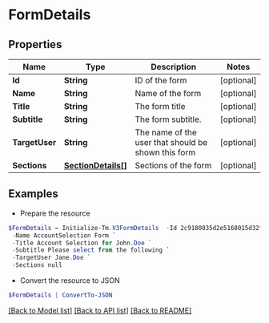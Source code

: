 # FormDetails
## Properties

Name | Type | Description | Notes
------------ | ------------- | ------------- | -------------
**Id** | **String** | ID of the form | [optional] 
**Name** | **String** | Name of the form | [optional] 
**Title** | **String** | The form title | [optional] 
**Subtitle** | **String** | The form subtitle. | [optional] 
**TargetUser** | **String** | The name of the user that should be shown this form | [optional] 
**Sections** | [**SectionDetails[]**](SectionDetails.md) | Sections of the form | [optional] 

## Examples

- Prepare the resource
```powershell
$FormDetails = Initialize-Tm.V3FormDetails  -Id 2c9180835d2e5168015d32f890ca1581 `
 -Name AccountSelection Form `
 -Title Account Selection for John.Doe `
 -Subtitle Please select from the following `
 -TargetUser Jane.Doe `
 -Sections null
```

- Convert the resource to JSON
```powershell
$FormDetails | ConvertTo-JSON
```

[[Back to Model list]](../README.md#documentation-for-models) [[Back to API list]](../README.md#documentation-for-api-endpoints) [[Back to README]](../README.md)

